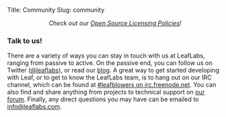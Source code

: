 Title: Community
Slug: community

<center>
<em>Check out our <a href="/licensing/">Open Source Licensing Policies</a>!</em>
</center>

<h3>Talk to us!</h3>

There are a variety of ways you can stay in touch with us at LeafLabs, ranging
from passive to active. On the passive end, you can follow us on Twitter 
(<a href="http://twitter.com/leaflabs">@leaflabs</a>), or read our 
<a href="http://leaflabs.com/blog/">blog</a>. A great way to get started
developing with Leaf, or to get to know the LeafLabs team, is to hang out on
our IRC channel, which can be found at 
<a href="http://webchat.freenode.net/">#leafblowers on irc.freenode.net</a>. You
can also find and share anything from projects to technical support on <a
href="http://forums.leaflabs.com">our forum</a>. Finally, any direct questions
you may have can be emailed to <a href="mailto:info@leaflabs.com">info@leaflabs.com</a>.

<script src="http://widgets.twimg.com/j/2/widget.js"></script>
 <script type="text/javascript">// <![CDATA[
new TWTR.Widget({
  version: 2,
  type: 'list',
  rpp: 30,
  interval: 6000,
  title: 'ugh twitter ugh',
  subject: '',
  width: 'auto',
  height: 200,
  theme: {
    shell: {
      background: '#33941f',
      color: '#ffffff'
    },
    tweets: {
      background: '#ffffff',
      color: '#444444',
      links: '#397adb'
    }
  },
  features: {
    scrollbar: true,
    loop: false,
    live: false,
    hashtags: true,
    timestamp: true,
    avatars: true,
    behavior: 'all'
  }
}).render().setList('leaflabs', 'community').start();
// ]]></script>

<script src="http://l.yimg.com/a/i/us/pps/listbadge_1.3.js">{"pipe_id":"6741f7b433b24f615b011aad478512d7","_btype":"list","width":"770","height":"400"}</script>
